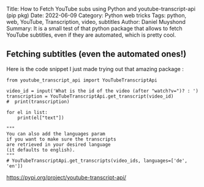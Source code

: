 Title: How to Fetch YouTube subs using Python and youtube-transcript-api (pip pkg)
Date: 2022-06-09
Category: Python web tricks
Tags: python, web, YouTube, Transcription, video, subtitles
Author: Daniel Muyshond
Summary: It is a small test of that python package that allows to fetch YouTube subtitles, even if they are automated, which is pretty cool.

## Fetching subtitles (even the automated ones!)

Here is the code snippet I just made trying out that amazing package :

```
from youtube_transcript_api import YouTubeTranscriptApi

video_id = input('What is the id of the video (after "watch?v=")? : ')
transcription = YouTubeTranscriptApi.get_transcript(video_id)
#  print(transcription)

for el in list:
    print(el["text"])

"""
You can also add the languages param
if you want to make sure the transcripts
are retrieved in your desired language
(it defaults to english).
"""
# YouTubeTranscriptApi.get_transcripts(video_ids, languages=['de', 'en'])
```

https://pypi.org/project/youtube-transcript-api/
